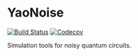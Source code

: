 # YaoNoise

[![Build Status](https://travis-ci.com/QuantumBFS/YaoNoise.jl.svg?branch=master)](https://travis-ci.com/QuantumBFS/YaoNoise.jl)
[![Codecov](https://codecov.io/gh/QuantumBFS/YaoNoise.jl/branch/master/graph/badge.svg)](https://codecov.io/gh/QuantumBFS/YaoNoise.jl)

Simulation tools for noisy quantum circuits.

